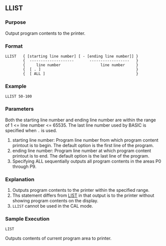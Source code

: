 ## LLIST

### Purpose
Output program contents to the printer.

### Format
```basic
LLIST   { [starting line number] [ - [ending line number]] }
        {  --------------------       ------------------   }
        {     line number                  line number     }
        {  [ . ]                                           }
        {  [ ALL ]                                         }
```

### Example
```basic
LLIST 50-100
```

### Parameters
Both the starting line number and ending line number are within the range of
1 <= line number <= 65535. The last line number used by BASIC is specified when `.` is used.
1. starting line number: Program line number from which program content printout is to begin.
The default option is the first line of the program.
2. ending line number: Program line number at which program content printout is to end.
The default option is the last line of the program.
3. Specifying ALL sequentially outputs all program contents in the areas P0 through P9.

### Explanation
1. Outputs program contents to the printer within the specified range.
2. Ths statement differs from [LIST](LIST.md) in that output is to the printer
without showing program contents on the display.
3. `LLIST` cannot be used in the CAL mode.

### Sample Execution
```basic
LIST
```
Outputs contents of current program area to printer.